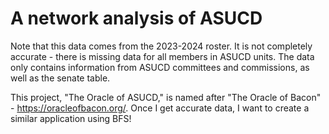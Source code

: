 # A network analysis of ASUCD

Note that this data comes from the 2023-2024 roster. It is not completely accurate - there is missing data for all members in ASUCD units. The data only contains information from ASUCD committees and commissions, as well as the senate table.

This project, "The Oracle of ASUCD," is named after "The Oracle of Bacon" - https://oracleofbacon.org/. Once I get accurate data, I want to create a similar application using BFS!
